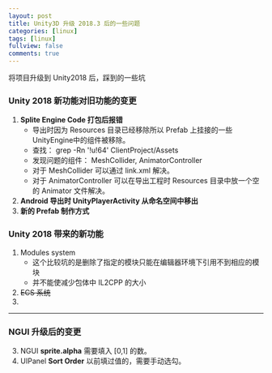 ```yaml
---
layout: post
title: Unity3D 升级 2018.3 后的一些问题
categories: [linux]
tags: [linux]
fullview: false
comments: true
---
```


将项目升级到 Unity2018 后，踩到的一些坑

### Unity 2018 新功能对旧功能的变更

1. **Splite Engine Code 打包后报错**
    - 导出时因为 Resources 目录已经移除所以 Prefab 上挂接的一些UnityEngine中的组件被移除。
    - 查找： grep -Rn '!u!64' ClientProject/Assets
    - 发现问题的组件： MeshCollider, AnimatorController 
    - 对于 MeshCollider 可以通过 link.xml 解决。
    - 对于 AnimatorController 可以在导出工程时 Resources 目录中放一个空的 Animator 文件解决。
1. **Android 导出时 UnityPlayerActivity 从命名空间中移出**
1. **新的 Prefab 制作方式**

### Unity 2018 带来的新功能
1. Modules system
	- 这个比较坑的是删除了指定的模块只能在编辑器环境下引用不到相应的模块
	- 并不能使减少包体中 IL2CPP 的大小
1. ~~ECS 系统~~
1.

---
### NGUI 升级后的变更

3. NGUI **sprite.alpha** 需要填入 [0,1] 的数。
4. UIPanel **Sort Order** 以前填过值的，需要手动选勾。

